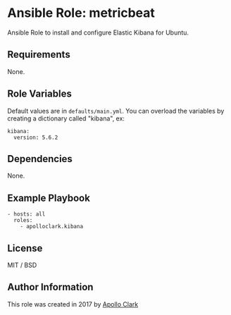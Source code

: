 # Ansible Role: metricbeat

Ansible Role to install and configure Elastic Kibana for Ubuntu.


## Requirements

None.

## Role Variables

Default values are in `defaults/main.yml`. You can overload the variables by
creating a dictionary called "kibana", ex:

    kibana:
      version: 5.6.2

## Dependencies

None.

## Example Playbook

    - hosts: all
      roles:
        - apolloclark.kibana

## License

MIT / BSD

## Author Information

This role was created in 2017 by [Apollo Clark](https://www.apolloclark.com/)
